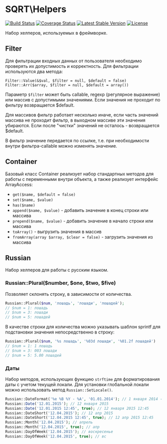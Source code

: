 # SQRT\Helpers

[![Build Status](https://travis-ci.org/sqrt-pro/Helpers.svg?branch=master)](https://travis-ci.org/sqrt-pro/Helpers)
[![Coverage Status](https://coveralls.io/repos/sqrt-pro/Helpers/badge.svg?branch=master)](https://coveralls.io/r/sqrt-pro/Helpers?branch=master)
[![Latest Stable Version](https://poser.pugx.org/sqrt-pro/helpers/version.svg)](https://packagist.org/packages/sqrt-pro/helpers)
[![License](https://poser.pugx.org/sqrt-pro/helpers/license.svg)](https://packagist.org/packages/sqrt-pro/helpers)

Набор хелперов, используемых в фреймворке.

## Filter

Для фильтрации входных данных от пользователя необходимо проверять их допустимость и корректность.
Для фильтрации используются два метода:

    Filter::Value(&$val, $filter = null, $default = false)
    Filter::Arr($array, $filter = null, $default = array())

Параметр `$filter` может быть callable, regexp (регулярное выражение) или массив с допустимыми значениями.
Если значения не проходит по фильтру возвращается $default.

Для массивов фильтр работает несколько иначе, если часть значений массива не проходит фильтр, в выходном массиве эти 
значения убираются. Если после "чистки" значений не осталось - возвращается $default.

В фильтр значение передается по ссылке, т.е. при необходимости внутри фильтра-callable можно изменять значение.

## Container

Базовый класс Container реализует набор стандартных методов для работы с переменными внутри объекта, а также 
реализует интерфейс ArrayAccess:

* `get($name, $default = false)`
* `set($name, $value)`
* `has($name)`
* `append($name, $value)` - добавить значение в конец строки или массива 
* `prepend($name, $value)` - добавить значение в начало строки или массива
* `toArray()` - выгрузить значения в массив
* `fromArray(array $array, $clear = false)` - загрузить значения из массива
 
## Russian

Набор хелперов для работы с русским языком.

### Russian::Plural($number, $one, $two, $five)

Позволяет склонять строку, в зависимости от количества. 

~~~ php
Russian::Plural($num, 'лошадь', 'лошади', 'лошадей');
// $num = 1: лошадь
// $num = 3: лошади
// $num = 5: лошадей
~~~

В качестве строки для количества можно указывать шаблон sprintf для подстановки значения непосредственно в строку:

~~~ php
Russian::Plural($num, '%s лошадь', '%03d лошади', '%01.2f лошадей')
// $num = 1: 1 лошадь
// $num = 3: 003 лошади
// $num = 5: 5.00 лошадей
~~~

### Даты 

Набор методов, использующих функцию `strftime` для форматирования даты с учетом текущей локали.
Для установки глобальной локали можно использовать метод `Russian::SetLocale()`.

~~~ php
Russian::DateFormat('%e %B %Y - %A', '01.01.2014'); // 1 января 2014 - среда
Russian::Date('12.01.2015'); // 12 января 2015
Russian::Date('12.01.2015 12:45', true); // 12 января 2015 12:45
Russian::DateShort('12.04.2015'); // 12 апр 2015
Russian::DateShort('12.04.2015 12:45', true); // 12 апр 2015 12:45
Russian::Month('12.04.2015'); // апрель
Russian::Month('12.04.2015', true); // апр
Russian::DayOfWeek('12.04.2015'); // воскресенье
Russian::DayOfWeek('12.04.2015', true); // вс
~~~